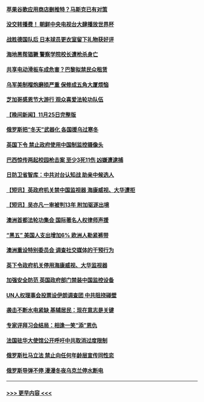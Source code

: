 #### [苹果谷歌应用商店删推特？马斯克已有对策](../pages/prog202/a103583915.md?t=11262201) 
#### [没交转播费！ 朝鲜中央电视台大肆播放世界杯](../pages/prog202/a103583923.md?t=11262201) 
#### [战胜德国队后 日本球员更衣室留下礼物获好评](../pages/prog202/a103583918.md?t=11262201) 
#### [海地黑帮猖獗 警察学院校长遭枪杀身亡](../pages/prog202/a103583893.md?t=11262201) 
#### [共享电动滑板车成危害？巴黎拟禁民众租赁](../pages/prog202/a103583865.md?t=11262201) 
#### [乌军美制榴炮磨损严重 保修成五角大厦烦恼](../pages/prog202/a103583856.md?t=11262201) 
#### [芝加哥感恩节大游行 观众喜爱法轮功队伍](../pages/prog202/a103583588.md?t=11262201) 
#### [【晚间新闻】11月25日完整版](../pages/prog202/a103583678.md?t=11262201) 
#### [俄罗斯把“冬天”武器化 各国援乌过寒冬](../pages/prog202/a103583650.md?t=11262201) 
#### [英国下令 禁止政府使用中国制监控摄像头](../pages/prog202/a103583652.md?t=11262201) 
#### [巴西惊传两起校园枪击案 至少3死11伤 凶嫌遭逮捕](../pages/prog202/a103583608.md?t=11262201) 
#### [日防卫省智库：中共对台认知战 助亲中候选人](../pages/prog202/a103583410.md?t=11262201) 
#### [【短讯】英政府机关禁中国监视器 海康威视、大华遭拒](../pages/prog202/a103583412.md?t=11262201) 
#### [【短讯】吴亦凡一审被判13年 附加驱逐出境](../pages/prog202/a103583406.md?t=11262201) 
#### [澳洲首都法轮功集会 国际著名人权律师声援](../pages/prog202/a103583418.md?t=11262201) 
#### [“黑五” 美国人支出增加6% 欧洲人勒紧裤带](../pages/prog202/a103583262.md?t=11262201) 
#### [澳洲重设特别委员会 调查社交媒体的干预行为](../pages/prog202/a103583316.md?t=11262201) 
#### [英下令政府机关停用海康威视、大华监视器](../pages/prog202/a103583224.md?t=11262201) 
#### [加强安全防范 英国政府部门禁装中国监控设备](../pages/prog202/a103583110.md?t=11262201) 
#### [UN人权理事会投票设伊朗调查团 中共阻挠碰壁](../pages/prog202/a103583106.md?t=11262201) 
#### [袭击不断水电紧缺 基辅居民：现在意志是关键](../pages/prog202/a103583102.md?t=11262201) 
#### [专家评拜习会结局：相逢一笑“添”恩仇](../pages/prog202/a103583027.md?t=11262201) 
#### [法国驻华大使馆公开呼吁中共取消过度限制](../pages/prog202/a103582944.md?t=11262201) 
#### [俄罗斯杜马立法 禁止向任何年龄层宣传同性恋](../pages/prog202/a103582771.md?t=11262201) 
#### [俄罗斯导弹不停 漫漫冬夜乌克兰停水断电](../pages/prog202/a103582761.md?t=11262201) 

----
#### [ >>> 更早内容 <<< ](../indexes/prog202-earlier.md)
